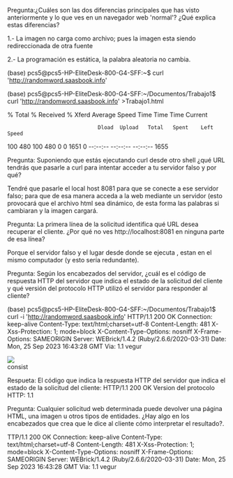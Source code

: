 Pregunta:¿Cuáles son las dos diferencias principales que has visto anteriormente y lo que ves en un navegador web 'normal'? ¿Qué explica estas diferencias?

1.- La imagen no carga como archivo; pues la imagen esta siendo redireccionada de otra fuente

2.- La programación es estática, la palabra aleatoria no cambia.

(base) pcs5@pcs5-HP-EliteDesk-800-G4-SFF:~$ curl 'http://randomword.saasbook.info'

(base) pcs5@pcs5-HP-EliteDesk-800-G4-SFF:~/Documentos/Trabajo1$ curl 'http://randomword.saasbook.info' >Trabajo1.html
  
  % Total    % Received % Xferd  Average Speed   Time    Time     Time  Current
                                 
                                 Dload  Upload   Total   Spent    Left  Speed

100   480  100   480    0     0   1651      0 --:--:-- --:--:-- --:--:--  1655

Pregunta: Suponiendo que estás ejecutando curl desde otro shell ¿qué URL tendrás que pasarle a curl para intentar acceder a tu servidor falso y por qué?

Tendré que pasarle el local host 8081 para que se conecte a ese servidor falso; para que de esa manera acceda a la web mediante un servidor (esto provocará que el archivo html sea dinámico, de esta forma las palabras si cambiaran y la imagen cargará.

Pregunta: La primera línea de la solicitud identifica qué URL desea recuperar el cliente. ¿Por qué no ves http://localhost:8081 en ninguna parte de esa línea?

Porque el servidor falso y el lugar desde donde se ejecuta , estan en el mismo computador (y esto sería redundante).

Pregunta: Según los encabezados del servidor, ¿cuál es el código de respuesta HTTP del servidor que indica el estado de la solicitud del cliente y qué versión del protocolo HTTP utilizó el servidor para responder al cliente?

(base) pcs5@pcs5-HP-EliteDesk-800-G4-SFF:~/Documentos/Trabajo1$ curl -i 'http://randomword.saasbook.info'
HTTP/1.1 200 OK 
Connection: keep-alive
Content-Type: text/html;charset=utf-8
Content-Length: 481
X-Xss-Protection: 1; mode=block
X-Content-Type-Options: nosniff
X-Frame-Options: SAMEORIGIN
Server: WEBrick/1.4.2 (Ruby/2.6.6/2020-03-31)
Date: Mon, 25 Sep 2023 16:43:28 GMT
Via: 1.1 vegur

<!DOCTYPE html>
<html lang="en">
  <head>
    <meta charset="utf-8">
    <link href="https://cdn.jsdelivr.net/npm/bootstrap@5.0.0-beta1/dist/css/bootstrap.min.css" rel="stylesheet" integrity="sha384-giJF6kkoqNQ00vy+HMDP7azOuL0xtbfIcaT9wjKHr8RbDVddVHyTfAAsrekwKmP1" crossorigin="anonymous">
    <title>Random Word Generator</title>
  <body class="container">
    <div id="image">
      <img src="esaas.png">
    </div>
    <div id="word">
      consist
    </div>
  </body>
</html>

Respueta:
El código que indica la respuesta HTTP del servidor que indica el estado de la solicitud del cliente: HTTP/1.1 200 OK 
Version del protocolo HTTP: 1.1 

Pregunta: Cualquier solicitud web determinada puede devolver una página HTML, una imagen u otros tipos de entidades. ¿Hay algo en los encabezados que crea que le dice al cliente cómo interpretar el resultado?.

TTP/1.1 200 OK 
Connection: keep-alive
Content-Type: text/html;charset=utf-8
Content-Length: 481
X-Xss-Protection: 1; mode=block
X-Content-Type-Options: nosniff
X-Frame-Options: SAMEORIGIN
Server: WEBrick/1.4.2 (Ruby/2.6.6/2020-03-31)
Date: Mon, 25 Sep 2023 16:43:28 GMT
Via: 1.1 vegur


